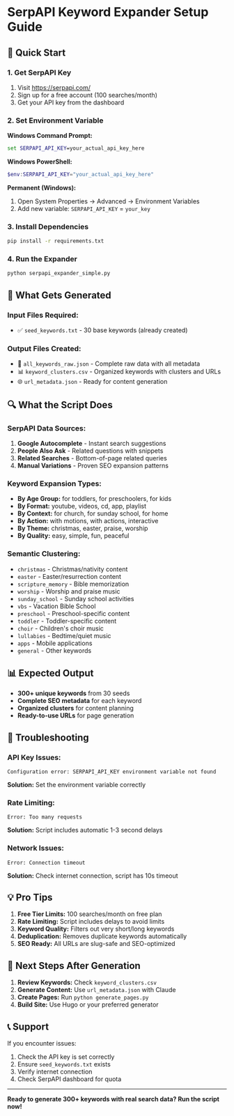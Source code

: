 # SerpAPI Keyword Expander Setup Guide

## 🚀 Quick Start

### 1. Get SerpAPI Key
1. Visit https://serpapi.com/
2. Sign up for a free account (100 searches/month)
3. Get your API key from the dashboard

### 2. Set Environment Variable
**Windows Command Prompt:**
```cmd
set SERPAPI_API_KEY=your_actual_api_key_here
```

**Windows PowerShell:**
```powershell
$env:SERPAPI_API_KEY="your_actual_api_key_here"
```

**Permanent (Windows):**
1. Open System Properties → Advanced → Environment Variables
2. Add new variable: `SERPAPI_API_KEY` = `your_key`

### 3. Install Dependencies
```cmd
pip install -r requirements.txt
```

### 4. Run the Expander
```cmd
python serpapi_expander_simple.py
```

## 📁 What Gets Generated

### Input Files Required:
- ✅ `seed_keywords.txt` - 30 base keywords (already created)

### Output Files Created:
- 📄 `all_keywords_raw.json` - Complete raw data with all metadata
- 📊 `keyword_clusters.csv` - Organized keywords with clusters and URLs
- 🌐 `url_metadata.json` - Ready for content generation

## 🔍 What the Script Does

### SerpAPI Data Sources:
1. **Google Autocomplete** - Instant search suggestions
2. **People Also Ask** - Related questions with snippets
3. **Related Searches** - Bottom-of-page related queries
4. **Manual Variations** - Proven SEO expansion patterns

### Keyword Expansion Types:
- **By Age Group:** for toddlers, for preschoolers, for kids
- **By Format:** youtube, videos, cd, app, playlist
- **By Context:** for church, for sunday school, for home
- **By Action:** with motions, with actions, interactive
- **By Theme:** christmas, easter, praise, worship
- **By Quality:** easy, simple, fun, peaceful

### Semantic Clustering:
- `christmas` - Christmas/nativity content
- `easter` - Easter/resurrection content  
- `scripture_memory` - Bible memorization
- `worship` - Worship and praise music
- `sunday_school` - Sunday school activities
- `vbs` - Vacation Bible School
- `preschool` - Preschool-specific content
- `toddler` - Toddler-specific content
- `choir` - Children's choir music
- `lullabies` - Bedtime/quiet music
- `apps` - Mobile applications
- `general` - Other keywords

## 📊 Expected Output
- **300+ unique keywords** from 30 seeds
- **Complete SEO metadata** for each keyword
- **Organized clusters** for content planning
- **Ready-to-use URLs** for page generation

## 🔧 Troubleshooting

### API Key Issues:
```
Configuration error: SERPAPI_API_KEY environment variable not found
```
**Solution:** Set the environment variable correctly

### Rate Limiting:
```
Error: Too many requests
```
**Solution:** Script includes automatic 1-3 second delays

### Network Issues:
```
Error: Connection timeout
```
**Solution:** Check internet connection, script has 10s timeout

## 💡 Pro Tips

1. **Free Tier Limits:** 100 searches/month on free plan
2. **Rate Limiting:** Script includes delays to avoid limits
3. **Keyword Quality:** Filters out very short/long keywords
4. **Deduplication:** Removes duplicate keywords automatically
5. **SEO Ready:** All URLs are slug-safe and SEO-optimized

## 🎯 Next Steps After Generation

1. **Review Keywords:** Check `keyword_clusters.csv`
2. **Generate Content:** Use `url_metadata.json` with Claude
3. **Create Pages:** Run `python generate_pages.py`
4. **Build Site:** Use Hugo or your preferred generator

## 📞 Support

If you encounter issues:
1. Check the API key is set correctly
2. Ensure `seed_keywords.txt` exists
3. Verify internet connection
4. Check SerpAPI dashboard for quota

---

**Ready to generate 300+ keywords with real search data? Run the script now!**